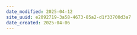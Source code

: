 ```yaml
---
date_modified: 2025-04-12
site_uuid: e2092719-3a58-4673-85a2-d1f33700d3a7
date_created: 2025-04-06
---
```



